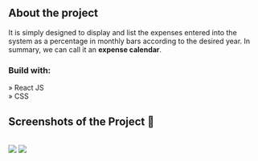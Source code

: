 <h2>About the project</h2>
<p>It is simply designed to display and list the expenses entered into the system as a percentage in monthly bars according to the desired year. In summary, we can call it an <b>expense calendar</b>.</p>

<h3>Build with:</h3>

» React JS<br>
» CSS

<h2>Screenshots of the Project 📸</h2>
<br>
<img src='https://github.com/merthzl98/expense/blob/master/public/add-expensive.png?raw=trueJ'/>
<img src='https://github.com/merthzl98/expense/blob/master/public/expense-list.png?raw=true'/>



